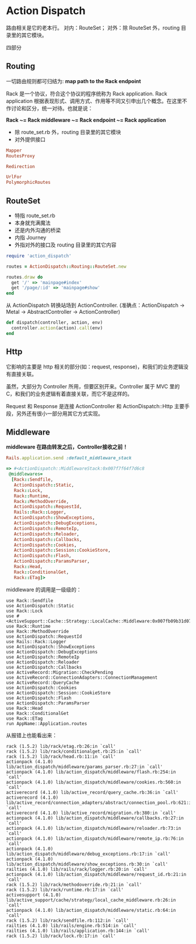 # Action Dispatch

路由相关是它的老本行。
对内：RouteSet；
对外：除 RouteSet 外，routing 目录里的其它模块。

四部分

## Routing

一切路由规则都可归结为: **map path to the Rack endpoint**

Rack 是一个协议，符合这个协议的程序统称为 Rack application. Rack application 根据表现形式、调用方式、作用等不同又引申出几个概念。在这里不作讨论和区分，统一对待。也就是说：

**Rack ~= Rack middleware ~= Rack endpoint ~= Rack application** 

- 除 route_set.rb 外，routing 目录里的其它模块
- 对外提供接口

```ruby
Mapper
RoutesProxy

Redirection

UrlFor
PolymorphicRoutes
```

## RouteSet

- 特指 route_set.rb
- 本身就充满魔法
- 还是内外沟通的桥梁
- 内指 Journey
- 外指对外的接口及 routing 目录里的其它内容

```ruby
require 'action_dispatch'

routes = ActionDispatch::Routing::RouteSet.new

routes.draw do
  get '/' => 'mainpage#index'
  get '/page/:id' => 'mainpage#show'
end
```

从 ActionDispatch 转换站场到 ActionController.
(准确点：ActionDispatch -> Metal -> AbstractController -> ActionController)

```ruby
def dispatch(controller, action, env)
  controller.action(action).call(env)
end
```

## Http

它影响的主要是 http 相关的部分(如：request, response)，和我们的业务逻辑没有直接关联。

虽然，大部分为 Controller 所用，但要区别开来。Controller 属于 MVC 里的 C，和我们的业务逻辑有着直接关联，而它不是这样的。

Request 和 Response 是连接 ActionController 和 ActionDispatch::Http 主要手段，另外还有很小一部分用其它方式实现。

## Middleware

**middleware 在路由转发之后，Controller接收之前！**

```ruby
Rails.application.send :default_middleware_stack

=> #<ActionDispatch::MiddlewareStack:0x007f7f64f7d6c8
 @middlewares=
  [Rack::Sendfile,
   ActionDispatch::Static,
   Rack::Lock,
   Rack::Runtime,
   Rack::MethodOverride,
   ActionDispatch::RequestId,
   Rails::Rack::Logger,
   ActionDispatch::ShowExceptions,
   ActionDispatch::DebugExceptions,
   ActionDispatch::RemoteIp,
   ActionDispatch::Reloader,
   ActionDispatch::Callbacks,
   ActionDispatch::Cookies,
   ActionDispatch::Session::CookieStore,
   ActionDispatch::Flash,
   ActionDispatch::ParamsParser,
   Rack::Head,
   Rack::ConditionalGet,
   Rack::ETag]>
```

middleware 的调用是一级级的：

```
use Rack::Sendfile
use ActionDispatch::Static
use Rack::Lock
use #<ActiveSupport::Cache::Strategy::LocalCache::Middleware:0x007fb09b31d078>
use Rack::Runtime
use Rack::MethodOverride
use ActionDispatch::RequestId
use Rails::Rack::Logger
use ActionDispatch::ShowExceptions
use ActionDispatch::DebugExceptions
use ActionDispatch::RemoteIp
use ActionDispatch::Reloader
use ActionDispatch::Callbacks
use ActiveRecord::Migration::CheckPending
use ActiveRecord::ConnectionAdapters::ConnectionManagement
use ActiveRecord::QueryCache
use ActionDispatch::Cookies
use ActionDispatch::Session::CookieStore
use ActionDispatch::Flash
use ActionDispatch::ParamsParser
use Rack::Head
use Rack::ConditionalGet
use Rack::ETag
run AppName::Application.routes
```

从报错上也能看出来：

```
rack (1.5.2) lib/rack/etag.rb:26:in `call'
rack (1.5.2) lib/rack/conditionalget.rb:25:in `call'
rack (1.5.2) lib/rack/head.rb:11:in `call'
actionpack (4.1.0) lib/action_dispatch/middleware/params_parser.rb:27:in `call'
actionpack (4.1.0) lib/action_dispatch/middleware/flash.rb:254:in `call'
actionpack (4.1.0) lib/action_dispatch/middleware/cookies.rb:560:in `call'
activerecord (4.1.0) lib/active_record/query_cache.rb:36:in `call'
activerecord (4.1.0) lib/active_record/connection_adapters/abstract/connection_pool.rb:621:in `call'
activerecord (4.1.0) lib/active_record/migration.rb:380:in `call'
actionpack (4.1.0) lib/action_dispatch/middleware/callbacks.rb:27:in `call'
actionpack (4.1.0) lib/action_dispatch/middleware/reloader.rb:73:in `call'
actionpack (4.1.0) lib/action_dispatch/middleware/remote_ip.rb:76:in `call'
actionpack (4.1.0) lib/action_dispatch/middleware/debug_exceptions.rb:17:in `call'
actionpack (4.1.0) lib/action_dispatch/middleware/show_exceptions.rb:30:in `call'
railties (4.1.0) lib/rails/rack/logger.rb:20:in `call'
actionpack (4.1.0) lib/action_dispatch/middleware/request_id.rb:21:in `call'
rack (1.5.2) lib/rack/methodoverride.rb:21:in `call'
rack (1.5.2) lib/rack/runtime.rb:17:in `call'
activesupport (4.1.0) lib/active_support/cache/strategy/local_cache_middleware.rb:26:in `call'
actionpack (4.1.0) lib/action_dispatch/middleware/static.rb:64:in `call'
rack (1.5.2) lib/rack/sendfile.rb:112:in `call'
railties (4.1.0) lib/rails/engine.rb:514:in `call'
railties (4.1.0) lib/rails/application.rb:144:in `call'
rack (1.5.2) lib/rack/lock.rb:17:in `call'
```
